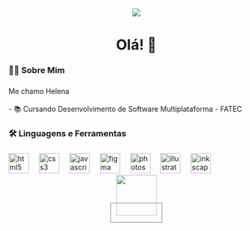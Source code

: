 <div align="center">
 <img src="https://github.com/user-attachments/assets/444b7f94-3b98-4269-9774-d94261846770">
</div>

###

###

<h1 align="center">Olá! 👋</h1>

###

<h3 align="left">👩‍💻  Sobre Mim</h3>

###

<p align="left">Me chamo Helena <br><br>- 📚 Cursando Desenvolvimento de Software Multiplataforma - FATEC<br> </p>

###

<h3 align="left">🛠 Linguagens e Ferramentas</h3>

###

<div align="left">
  <img src="https://cdn.jsdelivr.net/gh/devicons/devicon/icons/html5/html5-original.svg" height="40" alt="html5 logo"  />
  <img width="12" />
  <img src="https://cdn.jsdelivr.net/gh/devicons/devicon/icons/css3/css3-original.svg" height="40" alt="css3 logo"  />
  <img width="12" />
  <img src="https://cdn.jsdelivr.net/gh/devicons/devicon/icons/javascript/javascript-original.svg" height="40" alt="javascript logo"  />
  <img width="12" />
  <img src="https://cdn.jsdelivr.net/gh/devicons/devicon/icons/figma/figma-original.svg" height="40" alt="figma logo"  />
  <img width="12" />
  <img src="https://cdn.jsdelivr.net/gh/devicons/devicon/icons/photoshop/photoshop-plain.svg" height="40" alt="photoshop logo"  />
  <img width="12" />
  <img src="https://cdn.jsdelivr.net/gh/devicons/devicon/icons/illustrator/illustrator-plain.svg" height="40" alt="illustrator logo"  />
  <img width="12" />
  <img src="https://cdn.jsdelivr.net/gh/devicons/devicon/icons/inkscape/inkscape-original.svg" height="40" alt="inkscape logo"  />
  <img width="12" />
</div>

<div align="center">
<a href="https://badge.cps.sp.gov.br//view.aspx?d5febc41-93ba-4dae-bd58-43dee9ccb4da" target="_blank" style="border:1px solid gray; padding:10px;"><img src="https://badge.cps.sp.gov.br/_files/60ecbd64c97644179b0a11b8320aa942.png" height="80"></a>
</div>

###

###
